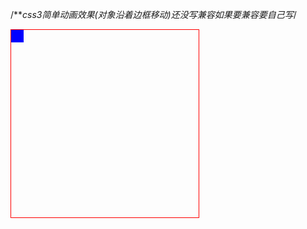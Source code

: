 /***css3简单动画效果(对象沿着边框移动)*还没写兼容*如果要兼容要自己写*/
<!DOCTYPE html PUBLIC "-//W3C//DTD XHTML 1.0 Transitional//EN" "http://www.w3.org/TR/xhtml1/DTD/xhtml1-transitional.dtd">
<html xmlns="http://www.w3.org/1999/xhtml">
<head>
<meta http-equiv="Content-Type" content="text/html; charset=utf-8" />
<style>
	.box1{width:300px;height:300px;border:solid 1px red;position:relative;}
	.subbox{width:20px;height:20px;background:blue;position:absolute;transition:all;transition:all 1s linear;animation:run infinite 3s;}
	
	@keyframes run{
		12.5%{
			top:0px;
			left:140px;
		}
		25%{
			top:0px;
			left:280px;
		}
		50%{
			top:280px;
			left:280px;
		}
		75%{
			top:280px;
			left:0px;
		}
		100%{
			top:0px;
			left:0px;
		}
	}
</style>
<title>rung</title>
</head>

<body>

<div class="box1">
	<div class="subbox"></div>
</div>

</body>
</html>
